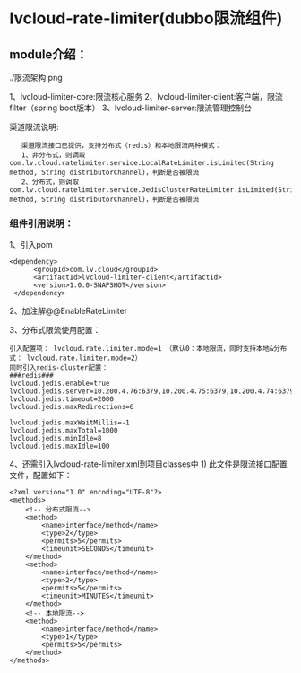 # lvcloud-rate-limiter(dubbo限流组件)

   ## module介绍：
   ./限流架构.png
   
   1、lvcloud-limiter-core:限流核心服务
   2、lvcloud-limiter-client:客户端，限流filter（spring boot版本）
   3、lvcloud-limiter-server:限流管理控制台
   
   渠道限流说明:
   
       渠道限流接口已提供，支持分布式（redis）和本地限流两种模式： 
       1、非分布式，则调取com.lv.cloud.ratelimiter.service.LocalRateLimiter.isLimited(String method, String distributorChannel)，判断是否被限流
       2、分布式，则调取com.lv.cloud.ratelimiter.service.JedisClusterRateLimiter.isLimited(String method, String distributorChannel)，判断是否被限流
     
   ### 组件引用说明：
   1、引入pom
   
   	<dependency>
   		  <groupId>com.lv.cloud</groupId>
   		  <artifactId>lvcloud-limiter-client</artifactId>
   		  <version>1.0.0-SNAPSHOT</version>
   	 </dependency>
   	 
   2、加注解@@EnableRateLimiter
      
   3、分布式限流使用配置：
   
    引入配置项： lvcloud.rate.limiter.mode=1 （默认0：本地限流，同时支持本地&分布式： lvcloud.rate.limiter.mode=2） 
    同时引入redis-cluster配置：
    ###redis###
    lvcloud.jedis.enable=true
    lvcloud.jedis.server=10.200.4.76:6379,10.200.4.75:6379,10.200.4.74:6379
    lvcloud.jedis.timeout=2000
    lvcloud.jedis.maxRedirections=6
    
    lvcloud.jedis.maxWaitMillis=-1
    lvcloud.jedis.maxTotal=1000
    lvcloud.jedis.minIdle=8
    lvcloud.jedis.maxIdle=100
   	  
   4、还需引入lvcloud-rate-limiter.xml到项目classes中
     1) 此文件是限流接口配置文件，配置如下：
   
    <?xml version="1.0" encoding="UTF-8"?>
   	<methods>
   	    <!-- 分布式限流-->
   	    <method>
   	    	<name>interface/method</name>
   	    	<type>2</type>
   	    	<permits>5</permits>
   	    	<timeunit>SECONDS</timeunit>
   	    </method>
   	    <method>
   	    	<name>interface/method</name>
   	    	<type>2</type>
   	    	<permits>5</permits>
   	    	<timeunit>MINUTES</timeunit>
   	    </method>
   	    <!-- 本地限流-->
   	    <method>
   	    	<name>interface/method</name>
   	    	<type>1</type>
   	    	<permits>5</permits>
   	    </method>
   	</methods>